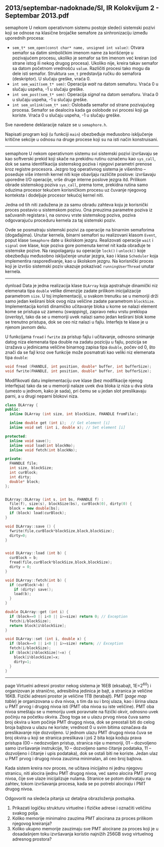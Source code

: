 2013/septembar-nadoknade/SI, IR Kolokvijum 2 - Septembar 2013.pdf
--------------------------------------------------------------------------------
semaphore
U nekom operativnom sistemu postoje sledeći sistemski pozivi koji se odnose na klasične
brojačke semafore za sinhronizaciju između uporednih procesa:

- `sem_t* sem_open(const char* name, unsigned int value)`: Otvara semafor sa
datim simboličkim imenom name za korišćenje u pozivajućem procesu, ukoliko je
semafor sa tim imenom već kreiran (od strane istog ili nekog drugog procesa). Ukoliko
nije, kreira takav semafor sa datom početnom vrednošću `value`. Različiti procesi tako
mogu da dele isti semafor. Struktura `sem_t` predstavlja ručku do semafora (deskriptor).
U slučaju greške, vraća 0.
- `int sem_wait(sem_t* sem)`: Operacija *wait* na datom semaforu. Vraća 0 u
slučaju uspeha, -1 u slučaju greške.
- `int sem_post(sem_t* sem)`: Operacija *signal* na datom semaforu. Vraća 0 u
slučaju uspeha, -1 u slučaju greške.
- `int sem_unlink(sem_t* sem)`: Oslobađa semafor od strane pozivajućeg procesa.
Semafor se dealocira kada ga oslobode svi procesi koji ga koriste. Vraća 0 u slučaju
uspeha, -1 u slučaju greške.

Sve navedene deklaracije nalaze se u `semaphore.h`.

Napisati program koji (u funkciji `main`) obezbeđuje međusobno isključenje kritične sekcije u
odnosu na druge procese koji su na isti način konstruisani.

--------------------------------------------------------------------------------
semaphore
U nekom operativnom sistemu svi sistemski pozivi izvršavaju se kao softverski prekid koji
skače na prekidnu rutinu označenu kao `sys_call`, dok se sama identifikacija sistemskog
poziva i njegovi parametri prenose kroz registre procesora. Jezgro tog operativnog sistema je
višenitno – poseduje više internih kernel niti koje obavljaju različite poslove: izvršavaju
uporedne I/O operacije, vrše druge interne poslove jezgra itd. Prilikom obrade sistemskog
poziva `sys_call`, prema tome, prekidna rutina samo oduzima procesor tekućem korisničkom
procesu uz čuvanje njegovog konteksta i dodeljuje procesor tekućoj kernel niti.

Jedna od tih niti zadužena je za samu obradu zahteva koju je korisnički proces postavio u
sistemskom pozivu. Ona preuzima parametre poziva iz sačuvanih registara i, na osnovu vrste
sistemskog poziva, poziva odgovarajuću proceduru kernela za taj sistemski poziv.

Ovde se posmatraju sistemski pozivi za operacije na binarnim semaforima (događajima).
Unutar kernela, binarni semafori su realizovani klasom `Event`, poput klase `Semaphore` date u
školskom jezgru. Realizovati operacije `wait` i `signal` ove klase, koje poziva gore pomenuta
kernel nit kada obrađuje te sistemske pozive. Na raspolaganju su operacije `lock()` i `unlock()`
koje obezbeđuju međusobno isključenje unutar jezgra, kao i klasa `Scheduler` koja
implementira raspoređivanje, kao u školskom jezgru. Na korisnički proces koji je izvršio
sistemski poziv ukazuje pokazivač `runningUserThread` unutar kernela.

--------------------------------------------------------------------------------
dynload
Data je jedna realizacija klase `DLArray` koja apstrahuje dinamički niz elemenata tipa `double`
velike dimenzije zadate prilikom inicijalizacije parametrom `size`. U toj implementaciji, u
svakom trenutku se u memoriji drži samo jedan keširani blok ovog niza veličine zadate
parametrom `blockSize`. Implementacija koristi dinamičko učitavanje bloka u kome se nalazi
element kome se pristupa uz zamenu (*swapping*), zapravo neku vrstu preklopa (*overlay*), tako
da se u memoriji uvek nalazi samo jedan keširani blok kome se trenutno pristupa, dok se ceo
niz nalazi u fajlu. Interfejs te klase je u njenom javnom delu.

U funkcijama `fread` i `fwrite` za pristup fajlu i učitavanje, odnosno snimanje datog niza
elemenata tipa double na zadatu poziciju u fajlu, pozicija se izražava u jedinicama veličine
binarnog zapisa tipa `double`, počev od 0, što znači da se fajl kroz ove funkcije može
posmatrati kao veliki niz elemenata tipa `double`:
```cpp
void fread (FHANDLE, int position, double* buffer, int bufferSize);
void fwrite(FHANDLE, int position, double* buffer, int bufferSize);
```
Modifikovati datu implementaciju ove klase (bez modifikacije njenog interfejsa) tako da se u
memoriji nalaze uvek dva bloka iz niza u dva slota (umesto u jednom, kako je sada), pri čemu
se u jedan slot preslikavaju parni, a u drugi neparni blokovi niza.
```cpp
class DLArray {
public:
  inline DLArray (int size, int blockSize, FHANDLE fromFile);

  inline double get (int i);  // Get element [i]
  inline void set (int i, double x); // Set element [i]

protected:
  inline void save();
  inline void load(int blockNo);
  inline void fetch(int blockNo);

private:
  FHANDLE file;
  int size, blockSize;
  int curBlock;
  int dirty;
  double* block;
};


DLArray::DLArray (int s, int bs, FHANDLE f) :
  file(f), size(s), blockSize(bs), curBlock(0), dirty(0) {
  block = new double[bs];
  if (block) load(curBlock);
}

void DLArray::save () {
  fwrite(file,curBlock*blockSize,block,blockSize);
  dirty=0;
}


void DLArray::load (int b) {
  curBlock = b;
  fread(file,curBlock*blockSize,block,blockSize);
  dirty = 0;
}

void DLArray::fetch(int b) {
  if (curBlock!=b) {
    if (dirty) save();
    load(b);
  }
}

double DLArray::get (int i) {
  if (block==0 || i<0 || i>=size) return 0; // Exception
  fetch(i/blockSize);
  return block[i%blockSize];
}

void DLArray::set (int i, double x) {
  if (block==0 || i<0 || i>=size) return; // Exception
  fetch(i/blockSize);
  if (block[i%blockSize]!=x) {
    block[i%blockSize]=x;
    dirty=1;
  }
}
```

--------------------------------------------------------------------------------
page
Virtuelni adresni prostor nekog sistema je 16EB (eksabajt, 1E=$2^{60}$) i organizovan je stranično,
adresibilna jedinica je bajt, a stranica je veličine 16KB. Fizički adresni prostor je veličine 1TB
(terabajt). PMT (*page map table*) je organizovana u dva nivoa, s tim da su i broj ulaza, kao i
širina ulaza u PMT prvog i drugog nivoa isti (PMT oba nivoa su iste veličine). PMT oba nivoa
smeštaju se u memoriju uvek poravnate na fizički okvir, odnosno uvek počinju na početku
okvira. Zbog toga se u ulazu prvog nivoa čuva samo broj okvira u kom počinje PMT drugog
nivoa, dok se preostali biti do celog broja bajtova u ulazu ne koriste; vrednost 0 u svim bitima
označava da preslikavanje nije dozvoljeno. U jednom ulazu PMT drugog nivoa čuva se broj
okvira u koji se stranica preslikava i još 2 bita koja koduju prava pristupa (00 – nedozvoljen
pristup, stranica nije u memoriji, 01 – dozvoljeno samo izvršavanje instrukcije, 10 –
dozvoljeno samo čitanje podataka, 11 – dozvoljeno i čitanje i upis podataka), dok se ostali biti
ne koriste. Jedan ulaz u PMT prvog i drugog nivoa zauzima minimalan, ali ceo broj bajtova.

Kada sistem kreira nov proces, ne učitava inicijalno ni jednu njegovu stranicu, niti alocira
ijednu PMT drugog nivoa, već samo alocira PMT prvog nivoa, čije sve ulaze inicijalizuje
nulama. Stranice se potom dohvataju na zahtev, tokom izvršavanja procesa, kada se po potrebi
alociraju i PMT drugog nivoa.

Odgovoriti na sledeća pitanja uz detaljna obrazloženja postupka.

1. Prikazati logičku strukturu virtuelne i fizičke adrese i označiti veličinu svakog polja.
2. Koliko memorije minimalno zauzima PMT alocirana za proces prilikom njegovog kreiranja?
3. Koliko ukupno memorije zauzimaju sve PMT alocirane za proces koji je u dosadašnjem toku izvršavanja koristio najnižih 256GB svog virtuelnog adresnog prostora?
